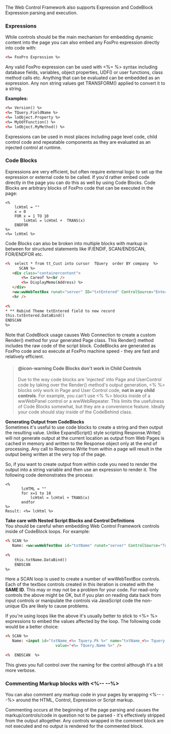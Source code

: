 ﻿The Web Control Framework also supports Expression and CodeBlock Expression parsing and execution.

### Expressions 
While controls should be the main mechanism for embedding dynamic content into the page you can also embed any FoxPro expression directly into code with:

```html
<%= FoxPro Expression %>
```

Any valid FoxPro expression can be used with <%= %> syntax including database fields, variables, object properties, UDF() or user functions, class method calls etc. Anything that can be evaluated can be embedded as an expression. Any non string values get TRANSFORM() applied to convert it to a string.

**Examples:**  

```html
<%= Version() %>
<%= TQuery.FieldName %>
<%= loObject.Property %>
<%= MyUdfFunction() %>
<%= loObject.MyMethod() %>
```

Expressions can be used in most places including page level code, child control code and repeatable components as they are evaluated as an injected control at runtime.

### Code Blocks
Expressions are very efficient, but often require external logic to set up the expression or external code to be called. If you'd rather embed code directly in the page you can do this as well by using Code Blocks. Code Blocks are arbitrary blocks of FoxPro code that can be executed in the page:

```foxpro
<%
    lcHtml = ""
    x = 0
    FOR x = 1 TO 10
        lcHtml = lcHtml +  TRANS(x)
    ENDFOR
%>
<%= lcHtml %>
```

Code Blocks can also be broken into multiple blocks with markup in between for structured statements like IF/ENDIF, SCAN/ENDSCAN, FOR/ENDFOR etc.

```html
<%  select * from tt_Cust into cursor  TQuery  order BY company  %>
      SCAN %>
   <div class="containercontent">
       <%= Careof %><br />
       <%= DisplayMemo(Address) %>
   </div>
   <ww:wwWebTextBox runat="server" ID="txtEntered" ControlSource="Entered" />
   <hr />
            
<% 
* ** Rebind Theme txtEntered field to new record
this.txtEntered.DataBind()
ENDSCAN 
%>
```

Note that CodeBlock usage causes Web Connection to create a custom Render() method for your generated Page class. This Render() method includes the raw code of the script block. CodeBlocks are generated as FoxPro code and so execute at FoxPro machine speed - they are fast and relatively efficient.


> #### @icon-warning Code Blocks don't work in Child Controls
> Due to the way code blocks are 'injected' into Page and UserControl code by taking over the Render() method's output generation, <% %> blocks only work in Page and User Control code, **not in any child controls**. For example, you can't use <% %> blocks inside of a wwWebPanel control or a wwWebRepeater. This limits the usefulness of Code Blocks somewhat, but they are a convenience feature. Ideally your code should stay inside of the CodeBehind class.


**Generating Output from CodeBlocks**  
Sometimes it's useful to use code blocks to create a string and then output the resulting value. Unlike ExpandScript() style scripting Response.Write() will not generate output at the current location as output from Web Pages is cached in memory and written to the Response object only at the end of processing. Any call to Response.Write from within a page will result in the output being written at the very top of the page.

So, if you want to create output from within code you need to render the output into a string variable and then use an expression to render it. The following code demonstrates the process:

```foxpro
<%
       lcHTML = ""
       for x=1 to 10
           lcHtml = lcHtml + TRANS(x)      
       endfor                     
%>       
Result: <%= lcHtml %>
```

**Take care with Nested Script Blocks and Control Definitions**  
You should be careful when embedding Web Control Framework controls inside of CodeBlock loops. For example:

```html
<% SCAN %>
   Name: <ww:wwWebTextBox id="txtName" runat="server" ControlSource="Tquery.Name" />
   
<% 
    this.txtName.DataBind()
    ENDSCAN 
%>
```

Here a SCAN loop is used to create a number of wwWebTextBox controls. Each of the textbox controls created in this iteration is created with the **SAME ID**. This may or may not be a problem for your code. For read-only controls the above might be OK, but if you plan on reading data back from input controls or manipulate the controls via JavaScript code the non-unique IDs are likely to cause problems.

If you're using loops like the above it's usually better to stick to <%= %> expressions to embed the values affected by the loop. The following code would be a better choice:

```html
<% SCAN %>
   Name: <input id="txtName_<%= Tquery.Pk %>" name="txtName_<%= Tquery.Pk %>"
                      value="<%= TQuery.Name %>" />
   
<%  ENDSCAN  %>
```

This gives you full control over the naming for the control although it's a bit more verbose.

### Commenting Markup blocks with <%-- --%> 
You can also comment any markup code in your pages by wrapping <%-- --%> around the HTML, Control, Expression or Script markup.

Commenting occurs at the beginning of the page parsing and causes the markup/controls/code in question not to be parsed - it's effectively stripped from the output altogether. Any controls wrapped in the comment block are not executed and no output is rendered for the commented block.